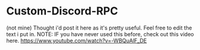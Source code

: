 # Custom-Discord-RPC
(not mine) Thought i'd post it here as it's pretty useful. Feel free to edit the text i put in. NOTE: IF you have never used this before, check out this video here.  https://www.youtube.com/watch?v=-WBQuAlF_DE

